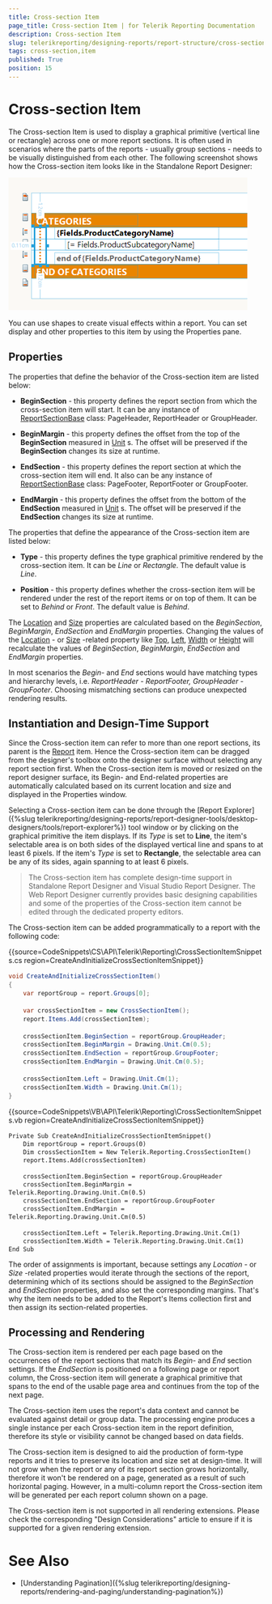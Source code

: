 ```yaml
---
title: Cross-section Item
page_title: Cross-section Item | for Telerik Reporting Documentation
description: Cross-section Item
slug: telerikreporting/designing-reports/report-structure/cross-section-item
tags: cross-section,item
published: True
position: 15
---
```


# Cross-section Item



The Cross-section Item is used to display a graphical primitive (vertical line or rectangle) across one or more report sections.         It is often used in scenarios where the parts of the reports - usually group sections - needs to be visually distinguished from each other.         The following screenshot shows how the Cross-section item looks like in the Standalone Report Designer:         

  ![report-items-cross-section-item](images/report-items-cross-section-item.png)

You can use shapes to create visual effects within a report. You can set display and other properties to this item by         using the Properties pane.       

## Properties

The properties that define the behavior of the Cross-section item are listed below:

* __BeginSection__ - this property defines the report section from which the cross-section item will start. It can be any instance of                [ReportSectionBase](/reporting/api/Telerik.Reporting.ReportSectionBase)  class: PageHeader, ReportHeader or GroupHeader.             

* __BeginMargin__ - this property defines the offset from the top of the __BeginSection__ measured in                [Unit](/reporting/api/Telerik.Reporting.Drawing.Unit) s.               The offset will be preserved if the __BeginSection__ changes its size at runtime.             

* __EndSection__ - this property defines the report section at which the cross-section item will end. It also can be any instance of                [ReportSectionBase](/reporting/api/Telerik.Reporting.ReportSectionBase)  class: PageFooter, ReportFooter or GroupFooter.             

* __EndMargin__ - this property defines the offset from the bottom of the __EndSection__ measured in                [Unit](/reporting/api/Telerik.Reporting.Drawing.Unit) s.               The offset will be preserved if the __EndSection__ changes its size at runtime.             

The properties that define the appearance of the Cross-section item are listed below:         

* __Type__ - this property defines the type graphical primitive rendered by the cross-section item.               It can be *Line* or *Rectangle*. The default value is *Line*.             

* __Position__ - this property defines whether the cross-section item will be rendered under the rest of the report items or on top of them.               It can be set to *Behind* or *Front*. The default value is *Behind*.             

The  [Location](/reporting/api/Telerik.Reporting.ReportItem#Telerik_Reporting_ReportItem_Location)  and            [Size](/reporting/api/Telerik.Reporting.ReportItem#Telerik_Reporting_ReportItem_Size)  properties are calculated based on the          *BeginSection*, *BeginMargin*, *EndSection* and *EndMargin* properties.           Changing the values of the  [Location](/reporting/api/Telerik.Reporting.ReportItem#Telerik_Reporting_ReportItem_Location) - or            [Size](/reporting/api/Telerik.Reporting.ReportItem#Telerik_Reporting_ReportItem_Size) -related property like            [Top](/reporting/api/Telerik.Reporting.ReportItem#Telerik_Reporting_ReportItem_Top),            [Left](/reporting/api/Telerik.Reporting.ReportItem#Telerik_Reporting_ReportItem_Left),            [Width](/reporting/api/Telerik.Reporting.ReportItem#Telerik_Reporting_ReportItem_Width)  or            [Height](/reporting/api/Telerik.Reporting.ReportItem#Telerik_Reporting_ReportItem_Height)  will recalculate the values of          *BeginSection*, *BeginMargin*, *EndSection* and *EndMargin* properties.         

In most scenarios the *Begin-* and *End* sections would have matching types and hierarchy levels, i.e.           *ReportHeader - ReportFooter, GroupHeader - GroupFooter*. Choosing mismatching sections can produce unexpected rendering results.         

## Instantiation and Design-Time Support

Since the Cross-section item can refer to more than one report sections, its parent is the  [Report](/reporting/api/Telerik.Reporting.Report)  item.           Hence the Cross-section item can be dragged from the designer's toolbox onto the designer surface without selecting any report section first.           When the Cross-section item is moved or resized on the report designer surface, its Begin- and End-related properties are automatically calculated based on its current location and size and displayed in the Properties window.         

Selecting a Cross-section item can be done through the [Report Explorer]({%slug telerikreporting/designing-reports/report-designer-tools/desktop-designers/tools/report-explorer%}) tool window or by clicking on the graphical primitive the item displays.           If its *Type* is set to __Line__, the item's selectable area is on both sides of the displayed vertical line and spans to at least 6 pixels.           If the item's *Type* is set to __Rectangle__, the selectable area can be any of its sides, again spanning to at least 6 pixels.         

> The Cross-section item has complete design-time support in Standalone Report Designer and Visual Studio Report Designer. The Web Report Designer currently provides basic designing capabilities and some of the properties of the Cross-section item cannot be edited through the dedicated property editors.

The Cross-section item can be added programmatically to a report with the following code:         

{{source=CodeSnippets\CS\API\Telerik\Reporting\CrossSectionItemSnippets.cs region=CreateAndInitializeCrossSectionItemSnippet}}
````c#
void CreateAndInitializeCrossSectionItem()
{
    var reportGroup = report.Groups[0];

    var crossSectionItem = new CrossSectionItem();
    report.Items.Add(crossSectionItem);

    crossSectionItem.BeginSection = reportGroup.GroupHeader;
    crossSectionItem.BeginMargin = Drawing.Unit.Cm(0.5);
    crossSectionItem.EndSection = reportGroup.GroupFooter;
    crossSectionItem.EndMargin = Drawing.Unit.Cm(0.5);

    crossSectionItem.Left = Drawing.Unit.Cm(1);
    crossSectionItem.Width = Drawing.Unit.Cm(1);
}
````
{{source=CodeSnippets\VB\API\Telerik\Reporting\CrossSectionItemSnippets.vb region=CreateAndInitializeCrossSectionItemSnippet}}
````vb.net
Private Sub CreateAndInitializeCrossSectionItemSnippet()
    Dim reportGroup = report.Groups(0)
    Dim crossSectionItem = New Telerik.Reporting.CrossSectionItem()
    report.Items.Add(crossSectionItem)

    crossSectionItem.BeginSection = reportGroup.GroupHeader
    crossSectionItem.BeginMargin = Telerik.Reporting.Drawing.Unit.Cm(0.5)
    crossSectionItem.EndSection = reportGroup.GroupFooter
    crossSectionItem.EndMargin = Telerik.Reporting.Drawing.Unit.Cm(0.5)

    crossSectionItem.Left = Telerik.Reporting.Drawing.Unit.Cm(1)
    crossSectionItem.Width = Telerik.Reporting.Drawing.Unit.Cm(1)
End Sub
````

The order of assignments is important, because settings any *Location* - or *Size* -related properties           would iterate through the sections of the report, determining which of its sections should be assigned to the *BeginSection* and *EndSection* properties,           and also set the corresponding margins. That's why the item needs to be added to the Report's Items collection first and then assign its section-related properties.         

## Processing and Rendering

The Cross-section item is rendered per each page based on the occurrences of the report sections that match its *Begin-* and *End* section settings.           If the *EndSection* is positioned on a following page or report column, the Cross-section item will generate a graphical primitive that spans to the end of the usable page area           and continues from the top of the next page.         

The Cross-section item uses the report's data context and cannot be evaluated against detail or group data.           The processing engine produces a single instance per each Cross-section item in the report definition, therefore its style or visibility cannot be changed based on data fields.         

The Cross-section item is designed to aid the production of form-type reports and it tries to preserve its location and size set at design-time.           It will not grow when the report or any of its report section grows horizontally, therefore it won't be rendered on a page, generated as a result of such horizontal paging.            However, in a multi-column report the Cross-section item will be generated per each report column shown on a page.                   

The Cross-section item is not supported in all rendering extensions. Please check the corresponding "Design Considerations" article to ensure if it is supported for a given rendering extension.         


# See Also

 

* [Understanding Pagination]({%slug telerikreporting/designing-reports/rendering-and-paging/understanding-pagination%})

